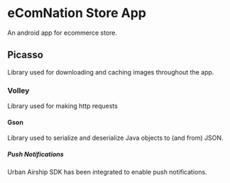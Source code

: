 # eComNation Store App
An android app for ecommerce store. 

## Picasso
Library used for downloading and caching images throughout the app.

### Volley
Library used for making http requests

#### Gson
Library used to serialize and deserialize Java objects to (and from) JSON.

##### Push Notifications
Urban Airship SDK has been integrated to enable push notifications.
